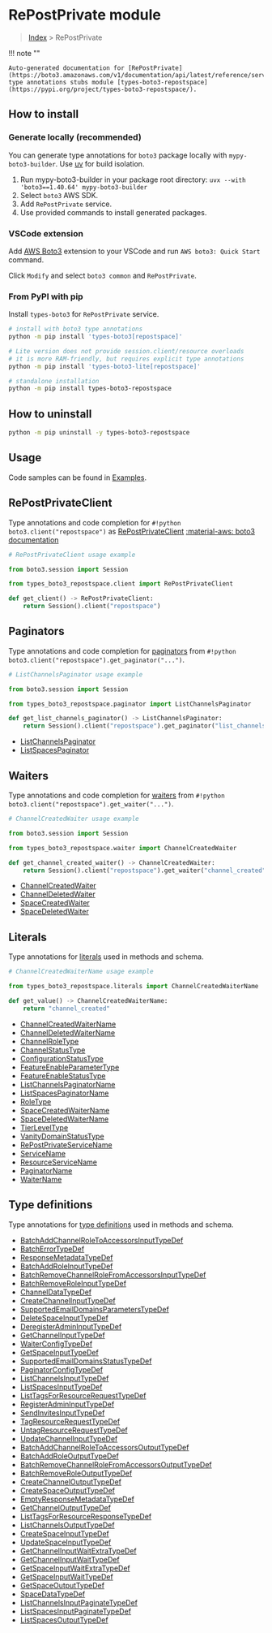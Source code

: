 #  RePostPrivate module

> [Index](../README.md) > RePostPrivate

!!! note ""

    Auto-generated documentation for [RePostPrivate](https://boto3.amazonaws.com/v1/documentation/api/latest/reference/services/repostspace.html#repostprivate)
    type annotations stubs module [types-boto3-repostspace](https://pypi.org/project/types-boto3-repostspace/).

## How to install

### Generate locally (recommended)

You can generate type annotations for `boto3` package locally with `mypy-boto3-builder`.
Use [uv](https://docs.astral.sh/uv/getting-started/installation/) for build isolation.

1. Run mypy-boto3-builder in your package root directory: `uvx --with 'boto3==1.40.64' mypy-boto3-builder`
1. Select `boto3` AWS SDK.
1. Add `RePostPrivate` service.
1. Use provided commands to install generated packages.


### VSCode extension

Add [AWS Boto3](https://marketplace.visualstudio.com/items?itemName=Boto3typed.boto3-ide)
extension to your VSCode and run `AWS boto3: Quick Start` command.

Click `Modify` and select `boto3 common` and `RePostPrivate`.


### From PyPI with pip

Install `types-boto3` for `RePostPrivate` service.

```bash
# install with boto3 type annotations
python -m pip install 'types-boto3[repostspace]'

# Lite version does not provide session.client/resource overloads
# it is more RAM-friendly, but requires explicit type annotations
python -m pip install 'types-boto3-lite[repostspace]'

# standalone installation
python -m pip install types-boto3-repostspace
```



## How to uninstall

```bash
python -m pip uninstall -y types-boto3-repostspace
```

## Usage

Code samples can be found in [Examples](./usage.md).

## RePostPrivateClient

Type annotations and code completion for  `#!python boto3.client("repostspace")` as [RePostPrivateClient](./client.md)
[:material-aws: boto3 documentation](https://boto3.amazonaws.com/v1/documentation/api/latest/reference/services/repostspace.html#RePostPrivate.Client)

```python
# RePostPrivateClient usage example

from boto3.session import Session

from types_boto3_repostspace.client import RePostPrivateClient

def get_client() -> RePostPrivateClient:
    return Session().client("repostspace")
```


## Paginators

Type annotations and code completion for [paginators](./paginators.md)
from `#!python boto3.client("repostspace").get_paginator("...")`.

```python
# ListChannelsPaginator usage example

from boto3.session import Session

from types_boto3_repostspace.paginator import ListChannelsPaginator

def get_list_channels_paginator() -> ListChannelsPaginator:
    return Session().client("repostspace").get_paginator("list_channels"))
```

- [ListChannelsPaginator](./paginators.md#listchannelspaginator)
- [ListSpacesPaginator](./paginators.md#listspacespaginator)




## Waiters

Type annotations and code completion for [waiters](./waiters.md)
from `#!python boto3.client("repostspace").get_waiter("...")`.

```python
# ChannelCreatedWaiter usage example

from boto3.session import Session

from types_boto3_repostspace.waiter import ChannelCreatedWaiter

def get_channel_created_waiter() -> ChannelCreatedWaiter:
    return Session().client("repostspace").get_waiter("channel_created")
```

- [ChannelCreatedWaiter](./waiters.md#channelcreatedwaiter)
- [ChannelDeletedWaiter](./waiters.md#channeldeletedwaiter)
- [SpaceCreatedWaiter](./waiters.md#spacecreatedwaiter)
- [SpaceDeletedWaiter](./waiters.md#spacedeletedwaiter)







## Literals

Type annotations for [literals](./literals.md) used in methods and schema.

```python
# ChannelCreatedWaiterName usage example

from types_boto3_repostspace.literals import ChannelCreatedWaiterName

def get_value() -> ChannelCreatedWaiterName:
    return "channel_created"
```

- [ChannelCreatedWaiterName](./literals.md#channelcreatedwaitername)
- [ChannelDeletedWaiterName](./literals.md#channeldeletedwaitername)
- [ChannelRoleType](./literals.md#channelroletype)
- [ChannelStatusType](./literals.md#channelstatustype)
- [ConfigurationStatusType](./literals.md#configurationstatustype)
- [FeatureEnableParameterType](./literals.md#featureenableparametertype)
- [FeatureEnableStatusType](./literals.md#featureenablestatustype)
- [ListChannelsPaginatorName](./literals.md#listchannelspaginatorname)
- [ListSpacesPaginatorName](./literals.md#listspacespaginatorname)
- [RoleType](./literals.md#roletype)
- [SpaceCreatedWaiterName](./literals.md#spacecreatedwaitername)
- [SpaceDeletedWaiterName](./literals.md#spacedeletedwaitername)
- [TierLevelType](./literals.md#tierleveltype)
- [VanityDomainStatusType](./literals.md#vanitydomainstatustype)
- [RePostPrivateServiceName](./literals.md#repostprivateservicename)
- [ServiceName](./literals.md#servicename)
- [ResourceServiceName](./literals.md#resourceservicename)
- [PaginatorName](./literals.md#paginatorname)
- [WaiterName](./literals.md#waitername)




## Type definitions

Type annotations for [type definitions](./type_defs.md) used in methods and schema.

- [BatchAddChannelRoleToAccessorsInputTypeDef](./type_defs.md#batchaddchannelroletoaccessorsinputtypedef)
- [BatchErrorTypeDef](./type_defs.md#batcherrortypedef)
- [ResponseMetadataTypeDef](./type_defs.md#responsemetadatatypedef)
- [BatchAddRoleInputTypeDef](./type_defs.md#batchaddroleinputtypedef)
- [BatchRemoveChannelRoleFromAccessorsInputTypeDef](./type_defs.md#batchremovechannelrolefromaccessorsinputtypedef)
- [BatchRemoveRoleInputTypeDef](./type_defs.md#batchremoveroleinputtypedef)
- [ChannelDataTypeDef](./type_defs.md#channeldatatypedef)
- [CreateChannelInputTypeDef](./type_defs.md#createchannelinputtypedef)
- [SupportedEmailDomainsParametersTypeDef](./type_defs.md#supportedemaildomainsparameterstypedef)
- [DeleteSpaceInputTypeDef](./type_defs.md#deletespaceinputtypedef)
- [DeregisterAdminInputTypeDef](./type_defs.md#deregisteradmininputtypedef)
- [GetChannelInputTypeDef](./type_defs.md#getchannelinputtypedef)
- [WaiterConfigTypeDef](./type_defs.md#waiterconfigtypedef)
- [GetSpaceInputTypeDef](./type_defs.md#getspaceinputtypedef)
- [SupportedEmailDomainsStatusTypeDef](./type_defs.md#supportedemaildomainsstatustypedef)
- [PaginatorConfigTypeDef](./type_defs.md#paginatorconfigtypedef)
- [ListChannelsInputTypeDef](./type_defs.md#listchannelsinputtypedef)
- [ListSpacesInputTypeDef](./type_defs.md#listspacesinputtypedef)
- [ListTagsForResourceRequestTypeDef](./type_defs.md#listtagsforresourcerequesttypedef)
- [RegisterAdminInputTypeDef](./type_defs.md#registeradmininputtypedef)
- [SendInvitesInputTypeDef](./type_defs.md#sendinvitesinputtypedef)
- [TagResourceRequestTypeDef](./type_defs.md#tagresourcerequesttypedef)
- [UntagResourceRequestTypeDef](./type_defs.md#untagresourcerequesttypedef)
- [UpdateChannelInputTypeDef](./type_defs.md#updatechannelinputtypedef)
- [BatchAddChannelRoleToAccessorsOutputTypeDef](./type_defs.md#batchaddchannelroletoaccessorsoutputtypedef)
- [BatchAddRoleOutputTypeDef](./type_defs.md#batchaddroleoutputtypedef)
- [BatchRemoveChannelRoleFromAccessorsOutputTypeDef](./type_defs.md#batchremovechannelrolefromaccessorsoutputtypedef)
- [BatchRemoveRoleOutputTypeDef](./type_defs.md#batchremoveroleoutputtypedef)
- [CreateChannelOutputTypeDef](./type_defs.md#createchanneloutputtypedef)
- [CreateSpaceOutputTypeDef](./type_defs.md#createspaceoutputtypedef)
- [EmptyResponseMetadataTypeDef](./type_defs.md#emptyresponsemetadatatypedef)
- [GetChannelOutputTypeDef](./type_defs.md#getchanneloutputtypedef)
- [ListTagsForResourceResponseTypeDef](./type_defs.md#listtagsforresourceresponsetypedef)
- [ListChannelsOutputTypeDef](./type_defs.md#listchannelsoutputtypedef)
- [CreateSpaceInputTypeDef](./type_defs.md#createspaceinputtypedef)
- [UpdateSpaceInputTypeDef](./type_defs.md#updatespaceinputtypedef)
- [GetChannelInputWaitExtraTypeDef](./type_defs.md#getchannelinputwaitextratypedef)
- [GetChannelInputWaitTypeDef](./type_defs.md#getchannelinputwaittypedef)
- [GetSpaceInputWaitExtraTypeDef](./type_defs.md#getspaceinputwaitextratypedef)
- [GetSpaceInputWaitTypeDef](./type_defs.md#getspaceinputwaittypedef)
- [GetSpaceOutputTypeDef](./type_defs.md#getspaceoutputtypedef)
- [SpaceDataTypeDef](./type_defs.md#spacedatatypedef)
- [ListChannelsInputPaginateTypeDef](./type_defs.md#listchannelsinputpaginatetypedef)
- [ListSpacesInputPaginateTypeDef](./type_defs.md#listspacesinputpaginatetypedef)
- [ListSpacesOutputTypeDef](./type_defs.md#listspacesoutputtypedef)

